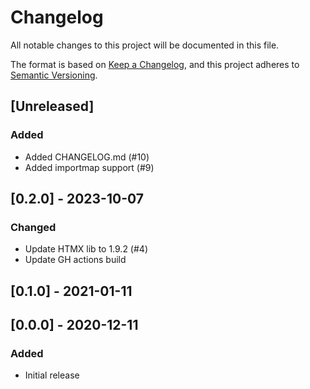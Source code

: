 # Changelog

All notable changes to this project will be documented in this file.

The format is based on [Keep a Changelog](https://keepachangelog.com/en/1.0.0/),
and this project adheres to [Semantic Versioning](https://semver.org/spec/v2.0.0.html).

## [Unreleased]

### Added

- Added CHANGELOG.md (#10)
- Added importmap support (#9)

## [0.2.0] - 2023-10-07

### Changed

- Update HTMX lib to 1.9.2 (#4)
- Update GH actions build

## [0.1.0] - 2021-01-11

## [0.0.0] - 2020-12-11

### Added

- Initial release
